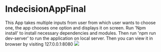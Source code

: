 # IndecisionAppFinal
This App takes multiple inputs from user from which user wants to choose one, the app chooses one option and displays it on screen.
Run 'Npm install' to install necessary dependencies and modules.
Then run 'npm run dev-server' to run the application on local server.
Then you can view it in browser by visiting 127.0.0.1:8080
<img src='image.png'/>

